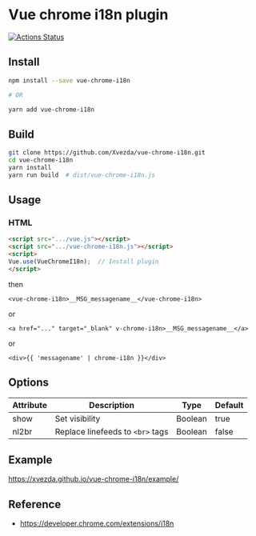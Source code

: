 Vue chrome i18n plugin
======================
[![Actions Status](https://github.com/Xvezda/vue-chrome-i18n/workflows/Node%20CI/badge.svg)](https://github.com/Xvezda/vue-chrome-i18n/actions)

Install
-------
```sh
npm install --save vue-chrome-i18n

# OR

yarn add vue-chrome-i18n
```

Build
-----
```sh
git clone https://github.com/Xvezda/vue-chrome-i18n.git
cd vue-chrome-i18n
yarn install
yarn run build  # dist/vue-chrome-i18n.js
```

Usage
-----
### HTML
```html
<script src=".../vue.js"></script>
<script src=".../vue-chrome-i18n.js"></script>
<script>
Vue.use(VueChromeI18n);  // Install plugin
</script>
```

then

`<vue-chrome-i18n>__MSG_messagename__</vue-chrome-i18n>`

or

`<a href="..." target="_blank" v-chrome-i18n>__MSG_messagename__</a>`

or

`<div>{{ 'messagename' | chrome-i18n }}</div>`

Options
-------

| Attribute | Description                      | Type    | Default |
| --------- | -------------------------------- | ------- | ------- |
| show      | Set visibility                   | Boolean | true    |
| nl2br     | Replace linefeeds to `<br>` tags | Boolean | false   |

Example
-------
https://xvezda.github.io/vue-chrome-i18n/example/


Reference
---------
- https://developer.chrome.com/extensions/i18n
